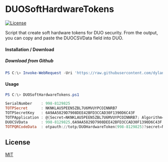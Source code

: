 # DUOSoftHardwareTokens
[![License](https://img.shields.io/badge/License-Apache_2.0-blue.svg)](https://opensource.org/licenses/Apache-2.0)

Script that create soft hardware tokens for DUO security. From the output, you can copy and paste the DUOCSVData field into DUO.

#### Installation / Download
<!-- ##### (Not yet working) Download from PowerShell Gallery
``` powershell
PS C:\> Install-Script -Name DUOSoftHardwareTokens
``` -->

##### Download from Github
``` powershell
PS C:\> Invoke-WebRequest -Uri 'https://raw.githubusercontent.com/dylanmccrimmon/DUOSoftHardwareTokens/main/DUOSoftHardwareTokens.ps1' -OutFile 'DUOSoftHardwareTokens.ps1'
```

#### Usage

``` powershell
PS C:\> DUOSoftHardwareTokens.ps1

SerialNumber    : 998-8129825
TOTPSecret      : NKNKLAU5PEEN5ZBL7U6MVUYPCOINNRB7
TOTPSecretKey   : 6A9AA5829D7908DEE42BFD3CCAD30F1390D6C43F
TOTPApplication : @{Secret=NKNKLAU5PEEN5ZBL7U6MVUYPCOINNRB7; Algorithm=SHA1; Digits=6; Period=30}
DUOCSVData      : 998-8129825,6A9AA5829D7908DEE42BFD3CCAD30F1390D6C43F,30
TOTPQRCodeData  : otpauth://totp/DUOHardwareToken(998-8129825)?secret=NKNKLAU5PEEN5ZBL7U6MVUYPCOINNRB7&algorithm=SHA1&digits=6&period=30
```

## License

[MIT](https://choosealicense.com/licenses/mit/)
